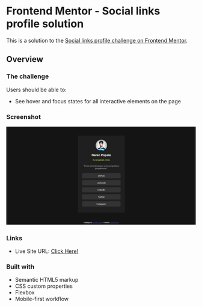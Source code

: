 # Frontend Mentor - Social links profile solution

This is a solution to the [Social links profile challenge on Frontend Mentor](https://www.frontendmentor.io/challenges/social-links-profile-UG32l9m6dQ). 


## Overview

### The challenge

Users should be able to:

- See hover and focus states for all interactive elements on the page


### Screenshot

![](./assets/images/screenshot.png)


### Links

- Live Site URL: [Click Here!](https://social-links-07.netlify.app/)


### Built with

- Semantic HTML5 markup
- CSS custom properties
- Flexbox
- Mobile-first workflow